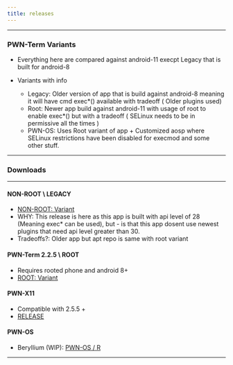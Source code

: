 ```yaml
---
title: releases
---
```


----
### PWN-Term Variants
* Everything here are compared against android-11 execpt Legacy that is built for android-8

* Variants with info
    - Legacy: Older version of app that is build against android-8 meaning it will have cmd exec*() available with tradeoff ( Older plugins used)
    - Root: Newer app build against android-11 with usage of root to enable exec*() but with a tradeoff ( SELinux needs to be in permissive all the times )
    - PWN-OS: Uses Root variant of app + Customized aosp where SELinux restrictions have been disabled for execmod and some other stuff.

---

### Downloads

---

#### NON-ROOT \ LEGACY
* [NON-ROOT: Variant](https://github.com/PWN-Term/PWN-Term/releases/download/05.08.21/2.5.5-legacy.apk)
* WHY: This release is here as this app is built with api level of 28 (Meaning exec* can be used), but - is that this app dosent use newest plugins that need api level greater than 30.
* Tradeoffs?: Older app but apt repo is same with root variant

#### PWN-Term 2.2.5 \ ROOT
* Requires rooted phone and android 8+
* [ROOT: Variant](https://github.com/PWN-Term/PWN-Term/releases/download/05.08.21/2.5.5.apk)

#### PWN-X11
* Compatible with 2.5.5 +
* [RELEASE](https://github.com/PWN-Term/PWN-Term/releases/download/05.08.21/1.0.0-x11.apk)

#### PWN-OS
* Beryllium (WIP): [PWN-OS / R](#)

---
